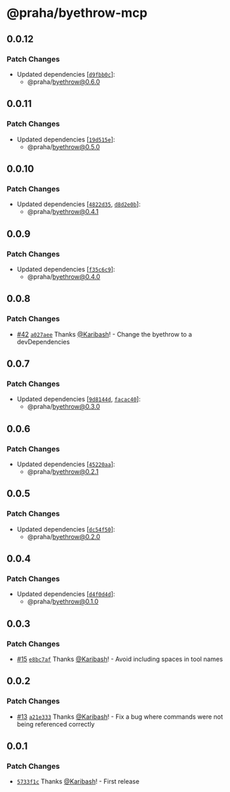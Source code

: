 # @praha/byethrow-mcp

## 0.0.12

### Patch Changes

- Updated dependencies [[`d9fbb0c`](https://github.com/praha-inc/byethrow/commit/d9fbb0c7892fed88d566593cdb6351046d4fff6b)]:
  - @praha/byethrow@0.6.0

## 0.0.11

### Patch Changes

- Updated dependencies [[`19d515e`](https://github.com/praha-inc/byethrow/commit/19d515e453615146fe584476624d211b0249c745)]:
  - @praha/byethrow@0.5.0

## 0.0.10

### Patch Changes

- Updated dependencies [[`4822d35`](https://github.com/praha-inc/byethrow/commit/4822d35fa4f06067214b5264be13fb80a288edec), [`d8d2e0b`](https://github.com/praha-inc/byethrow/commit/d8d2e0b798e126ab28e7aa7175b3edb0ad6dcf5f)]:
  - @praha/byethrow@0.4.1

## 0.0.9

### Patch Changes

- Updated dependencies [[`f35c6c9`](https://github.com/praha-inc/byethrow/commit/f35c6c9d0f9e7a3803c10ae4e5d425b7b9abe0aa)]:
  - @praha/byethrow@0.4.0

## 0.0.8

### Patch Changes

- [#42](https://github.com/praha-inc/byethrow/pull/42) [`a027aee`](https://github.com/praha-inc/byethrow/commit/a027aee4fda209d5f1485abcb38d491125e2db95) Thanks [@Karibash](https://github.com/Karibash)! - Change the byethrow to a devDependencies

## 0.0.7

### Patch Changes

- Updated dependencies [[`9d8144d`](https://github.com/praha-inc/byethrow/commit/9d8144d2783bd21dda6ae0c7d3fe0d2326923549), [`facac40`](https://github.com/praha-inc/byethrow/commit/facac402c93c8b6195922644b9b8a9458b266e29)]:
  - @praha/byethrow@0.3.0

## 0.0.6

### Patch Changes

- Updated dependencies [[`45220aa`](https://github.com/praha-inc/byethrow/commit/45220aa5e43b4e2670dec320ea9974b09b396001)]:
  - @praha/byethrow@0.2.1

## 0.0.5

### Patch Changes

- Updated dependencies [[`dc54f50`](https://github.com/praha-inc/byethrow/commit/dc54f50f4db183d8c1b2735f07b0d3c4c665173f)]:
  - @praha/byethrow@0.2.0

## 0.0.4

### Patch Changes

- Updated dependencies [[`d4f0d4d`](https://github.com/praha-inc/byethrow/commit/d4f0d4d2ffbdfc366f61ce564dde5c54040b55a2)]:
  - @praha/byethrow@0.1.0

## 0.0.3

### Patch Changes

- [#15](https://github.com/praha-inc/byethrow/pull/15) [`e8bc7af`](https://github.com/praha-inc/byethrow/commit/e8bc7af4b7de9806aba0e7779215435cb394016d) Thanks [@Karibash](https://github.com/Karibash)! - Avoid including spaces in tool names

## 0.0.2

### Patch Changes

- [#13](https://github.com/praha-inc/byethrow/pull/13) [`a21e333`](https://github.com/praha-inc/byethrow/commit/a21e333c49ed278282d66053c39998a69c3cdfa9) Thanks [@Karibash](https://github.com/Karibash)! - Fix a bug where commands were not being referenced correctly

## 0.0.1

### Patch Changes

- [`5733f1c`](https://github.com/praha-inc/byethrow/commit/5733f1c39aa9a53ef00cbb5d26821a792c60c0ce) Thanks [@Karibash](https://github.com/Karibash)! - First release
